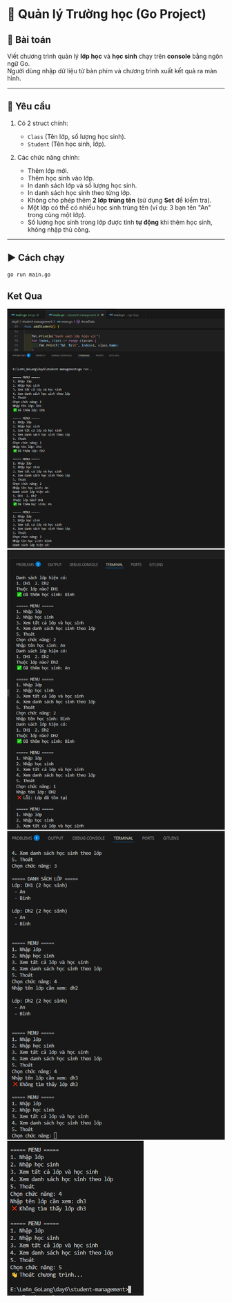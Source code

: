 # 📘 Quản lý Trường học (Go Project)

## 📝 Bài toán

Viết chương trình quản lý **lớp học** và **học sinh** chạy trên **console** bằng ngôn ngữ Go.  
Người dùng nhập dữ liệu từ bàn phím và chương trình xuất kết quả ra màn hình.

---

## 🎯 Yêu cầu

1. Có 2 struct chính:

   - `Class` (Tên lớp, số lượng học sinh).
   - `Student` (Tên học sinh, lớp).

2. Các chức năng chính:
   - Thêm lớp mới.
   - Thêm học sinh vào lớp.
   - In danh sách lớp và số lượng học sinh.
   - In danh sách học sinh theo từng lớp.
   - Không cho phép thêm **2 lớp trùng tên** (sử dụng **Set** để kiểm tra).
   - Một lớp có thể có nhiều học sinh trùng tên (ví dụ: 3 bạn tên "An" trong cùng một lớp).
   - Số lượng học sinh trong lớp được tính **tự động** khi thêm học sinh, không nhập thủ công.

---

## ▶️ Cách chạy

```bash
go run main.go
```

## Ket Qua

![alt text](demo/rs-1.png)
![alt text](demo/rs-2.png)
![alt text](demo/rs-3.png)
![alt text](demo/rs-4.png)
